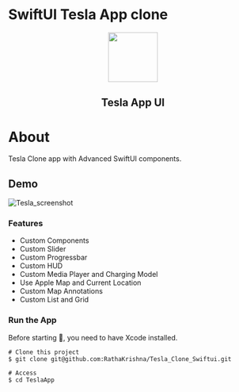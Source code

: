 # SwiftUI Tesla App clone
<p align="center">
 <img width="100px" src="https://user-images.githubusercontent.com/3157579/179682993-f7828d55-6e7e-46ea-b348-6e252130b3a6.png" align="center" alt="" />
 <h2 align="center"> Tesla App UI </h2>
</p>

# About
Tesla Clone app with Advanced SwiftUI components.

## Demo
![Tesla_screenshot](https://user-images.githubusercontent.com/3157579/179683160-39fc54f2-4605-4360-a20e-af6ccc8a7690.gif)

### Features

- Custom Components
- Custom Slider
- Custom Progressbar
- Custom HUD
- Custom Media Player and Charging Model
- Use Apple Map and Current Location
- Custom Map Annotations 
- Custom List and Grid



### Run the App
Before starting 🏁, you need to have Xcode installed.
```
# Clone this project
$ git clone git@github.com:RathaKrishna/Tesla_Clone_Swiftui.git

# Access
$ cd TeslaApp


